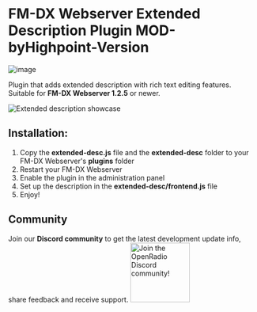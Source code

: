 # FM-DX Webserver Extended Description Plugin MOD-byHighpoint-Version

![image](https://github.com/user-attachments/assets/21d0615d-7c2c-461b-8ed1-333cca14fd91)

Plugin that adds extended description with rich text editing features. Suitable for **FM-DX Webserver 1.2.5** or newer.

![Extended description showcase](https://github.com/user-attachments/assets/e6487ef9-c3e4-49bb-b46f-d12ef6ce0201)

## Installation:
1. Copy the **extended-desc.js** file and the **extended-desc** folder to your FM-DX Webserver's **plugins** folder
2. Restart your FM-DX Webserver
3. Enable the plugin in the administration panel
4. Set up the description in the **extended-desc/frontend.js** file
5. Enjoy!

## Community
Join our **Discord community** to get the latest development update info, share feedback and receive support.
[<img alt="Join the OpenRadio Discord community!" src="https://i.imgur.com/lI9Tuxf.png" height="120">](https://discord.gg/ZAVNdS74mC)  
